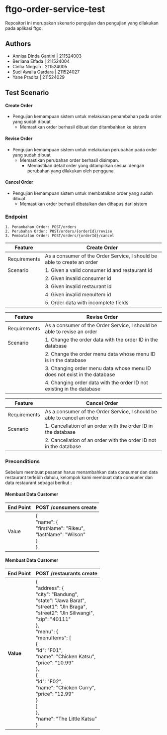# ftgo-order-service-test

Repositori ini merupakan skenario pengujian dan pengujian yang dilakukan pada aplikasi ftgo.

## Authors

- Annisa Dinda Gantini | 211524003
- Berliana Elfada | 211524004
- Cintia Ningsih | 211524005
- Suci Awalia Gardara | 211524027
- Yane Pradita | 211524029

## Test Scenario
#### Create Order
- Pengujian kemampuan sistem untuk melakukan penambahan pada order yang sudah dibuat
  - Memastikan order berhasil dibuat dan ditambahkan ke sistem
#### Revise Order
- Pengujian kemampuan sistem untuk melakukan perubahan pada order yang sudah dibuat
  - Memastikan perubahan order berhasil disimpan.
    - Memastikan detail order yang ditampilkan sesuai dengan perubahan yang dilakukan oleh pengguna.
#### Cancel Order
- Pengujian kemampuan sistem untuk membatalkan order yang sudah dibuat
  - Memastikan order berhasil dibatalkan dan dihapus dari sistem

### Endpoint 
    1. Penambahan Order: POST/orders
    2. Perubahan Order: POST/orders/{orderId}/revise
    3. Pembatalan Order: POST/orders/{orderId}/cancel

| Feature       | Create Order                                                   |
|---------------|----------------------------------------------------------------|
| Requirements  | As a consumer of the Order Service, I should be able to create an order |
| Scenario      | 1. Given a valid consumer id and restaurant id                 |
|               | 2. Given invalid consumer id                                  |
|               | 3. Given invalid restaurant id                                |
|               | 4. Given invalid menuItem id                                  |
|               | 5. Order data with incomplete fields                          |

| Feature       | Revise Order                                                   |
|---------------|----------------------------------------------------------------|
| Requirements  | As a consumer of the Order Service, I should be able to revise an order |
| Scenario     | 1. Change the order data with the order ID in the database     |
|               | 2. Change the order menu data whose menu ID is in the database |
|               | 3. Changing order menu data whose menu ID does not exist in the database |
|               | 4. Changing order data with the order ID not existing in the database |

| Feature       | Cancel Order                                                   |
|---------------|----------------------------------------------------------------|
| Requirements  | As a consumer of the Order Service, I should be able to cancel an order |
| Scenario      | 1. Cancellation of an order with the order ID in the database  |
|               | 2. Cancellation of an order with the order ID not in the database |

### Preconditions
Sebelum membuat pesanan harus menambahkan data consumer dan data restaurant terlebih dahulu, kelompok kami membuat data consumer dan data restaurant sebagai berikut : 
 #### Membuat Data Customer
| End Point | POST /consumers create | 
| ---- | ------ | 
| Value | {<br>"name": {<br> "firstName": "Rikeu",<br> "lastName": "Wilson"<br> }<br> }| 
 #### Membuat Data Customer
| End Point            | POST /restaurants create |
|----------------------|---------------------------|
| **Value**            | {<br> "address": {<br> "city": "Bandung",<br> "state": "Jawa Barat",<br> "street1": "Jln Braga",<br> "street2": "Jln Siliwangi",<br> "zip": "40111"<br> },<br> "menu": {<br> "menuItems": [<br> {<br> "id": "F01",<br> "name": "Chicken Katsu",<br> "price": "10.99"<br> },<br> {<br> "id": "F02",<br> "name": "Chicken Curry",<br> "price": "12.99"<br> }<br> ]<br> },<br> "name": "The Little Katsu"<br> } |

